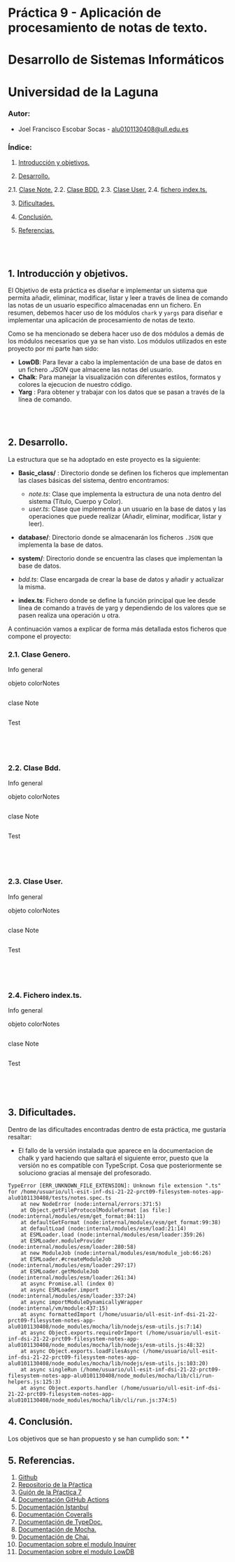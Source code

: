# Práctica 9 - Aplicación de procesamiento de notas de texto.
# Desarrollo de Sistemas Informáticos
# Universidad de la Laguna

### Autor:  
  * Joel Francisco Escobar Socas - alu0101130408@ull.edu.es


### Índice:

1. [Introducción y objetivos.](#id1)

2. [Desarrollo.](#id2)
      
  2.1. [Clase Note.](#id21)
  2.2. [Clase BDD.](#id22)
  2.3. [Clase User.](#id23)
  2.4. [fichero index.ts.](#id24)

3. [Dificultades.](#id3)

4. [Conclusión.](#id4)

5. [Referencias.](#id5)

<br/><br/>

## 1. Introducción y objetivos. <a name="id1"></a>

El Objetivo de esta práctica es diseñar e implementar un sistema que permita añadir, eliminar, modificar, listar y leer a través de linea de comando las notas de un usuario especifico almacenadas enn un fichero. En resumen, debemos hacer uso de los módulos `chark` y `yargs` para diseñar e implementar una aplicación de procesamiento de notas de texto. 

Como se ha mencionado se debera hacer uso de dos módulos a demás de los módulos necesarios que ya se han visto. Los módulos utilizados en este proyecto por mi parte han sido:
* **LowDB**: Para llevar a cabo la implementación de una base de datos en un fichero *.JSON* que almacene las notas del usuario.
* **Chalk**: Para manejar la visualización con diferentes estilos, formatos y colores la ejecucion de nuestro código.
* **Yarg** : Para obtener y trabajar con los datos que se pasan a través de la línea de comando.

<br/><br/>

## 2. Desarrollo. <a name="id2"></a>

La estructura que se ha adoptado en este proyecto es la siguiente:

* **Basic_class/** : Directorio donde se definen los ficheros que implementan las clases básicas del sistema, dentro encontramos:
  * *note.ts*: Clase que implementa la estructura de una nota dentro del sistema (Título, Cuerpo y Color).
  * *user.ts*: Clase que implementa a un usuario en la base de datos y las operaciones que puede realizar (Añadir, eliminar, modificar, listar y leer).

* **database/**: Directorio donde se almacenarán los ficheros `.JSON` que implementa la base de datos.

*  **system/**: Directorio donde se encuentra las clases que implementan la base de datos.
  * *bdd.ts*: Clase encargada de crear la base de datos y añadir y actualizar la misma.

* **index.ts**: Fichero donde se define la función principal que lee desde línea de comando a través de yarg y dependiendo de los valores que se pasen realiza una operación u otra.

A continuación vamos a explicar de forma más detallada estos ficheros que compone el proyecto:

### 2.1. Clase Genero. <a name="id21"></a>

Info general

objeto colorNotes

```TypeScript

```

clase Note
```TypeScript
```
Test

```TypeScript

```
<br/><br/>

### 2.2. Clase Bdd. <a name="id22"></a>

Info general

objeto colorNotes

```TypeScript

```

clase Note
```TypeScript
```
Test

```TypeScript

```
<br/><br/>

### 2.3. Clase User. <a name="id23"></a>

Info general

objeto colorNotes

```TypeScript

```

clase Note
```TypeScript
```
Test

```TypeScript

```
<br/><br/>

### 2.4. Fichero index.ts. <a name="id24"></a>

Info general

objeto colorNotes

```TypeScript

```

clase Note
```TypeScript
```
Test

```TypeScript

```
<br/><br/>

## 3. Dificultades. <a name="id3"></a>

Dentro de las dificultades encontradas dentro de esta práctica, me gustaría resaltar:

* El fallo de la versión instalada que aparece en la documentacion de chalk y yard haciendo que saltará el siguiente error, puesto que la versión no es compatible con TypeScript. Cosa que posteriormente se soluciono gracias al mensaje del profesorado.
```
TypeError [ERR_UNKNOWN_FILE_EXTENSION]: Unknown file extension ".ts" for /home/usuario/ull-esit-inf-dsi-21-22-prct09-filesystem-notes-app-alu0101130408/tests/notes.spec.ts
    at new NodeError (node:internal/errors:371:5)
    at Object.getFileProtocolModuleFormat [as file:] (node:internal/modules/esm/get_format:84:11)
    at defaultGetFormat (node:internal/modules/esm/get_format:99:38)
    at defaultLoad (node:internal/modules/esm/load:21:14)
    at ESMLoader.load (node:internal/modules/esm/loader:359:26)
    at ESMLoader.moduleProvider (node:internal/modules/esm/loader:280:58)
    at new ModuleJob (node:internal/modules/esm/module_job:66:26)
    at ESMLoader.#createModuleJob (node:internal/modules/esm/loader:297:17)
    at ESMLoader.getModuleJob (node:internal/modules/esm/loader:261:34)
    at async Promise.all (index 0)
    at async ESMLoader.import (node:internal/modules/esm/loader:337:24)
    at async importModuleDynamicallyWrapper (node:internal/vm/module:437:15)
    at async formattedImport (/home/usuario/ull-esit-inf-dsi-21-22-prct09-filesystem-notes-app-alu0101130408/node_modules/mocha/lib/nodejs/esm-utils.js:7:14)
    at async Object.exports.requireOrImport (/home/usuario/ull-esit-inf-dsi-21-22-prct09-filesystem-notes-app-alu0101130408/node_modules/mocha/lib/nodejs/esm-utils.js:48:32)
    at async Object.exports.loadFilesAsync (/home/usuario/ull-esit-inf-dsi-21-22-prct09-filesystem-notes-app-alu0101130408/node_modules/mocha/lib/nodejs/esm-utils.js:103:20)
    at async singleRun (/home/usuario/ull-esit-inf-dsi-21-22-prct09-filesystem-notes-app-alu0101130408/node_modules/mocha/lib/cli/run-helpers.js:125:3)
    at async Object.exports.handler (/home/usuario/ull-esit-inf-dsi-21-22-prct09-filesystem-notes-app-alu0101130408/node_modules/mocha/lib/cli/run.js:374:5)
```
## 4. Conclusión. <a name="id4"></a>

Los objetivos que se han propuesto y se han cumplido son:
* 
* 

## 5. Referencias. <a name="id5"></a>
1. [Github](http://github.com)
2. [Repositorio de la Pŕactica](https://github.com/ULL-ESIT-INF-DSI-2122/ull-esit-inf-dsi-21-22-prct07-music-datamodel-grupo-m.git)
3. [Guión de la Pŕactica 7](https://ull-esit-inf-dsi-2122.github.io/prct07-music-dataModel/)
4. [Documentación GitHub Actions](https://docs.github.com/en/actions)
5. [Documentación Istanbul](https://istanbul.js.org/)
6. [Documentación Coveralls](https://coveralls.io/)
7. [Documentación de TypeDoc.](https://typedoc.org/)
8. [Documentación de Mocha.](https://mochajs.org/)
9. [Documentación de Chai.](https://www.chaijs.com/)
10. [Documentacion sobre el modulo Inquirer](https://www.npmjs.com/package/inquirer)
11. [Documentacion sobre el modulo LowDB](https://www.npmjs.com/package/lowdb)